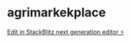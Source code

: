 # agrimarkekplace

[Edit in StackBlitz next generation editor ⚡️](https://stackblitz.com/~/github.com/kinGBrown07-Cloud/agrimarkekplace)